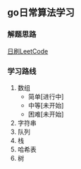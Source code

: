 ## go日常算法学习
### 解题思路
[日刷LeetCode](https://inkdp.cn/leetcode.html)
### 学习路线
1. 数组
   * 简单[进行中]
   * 中等[未开始]
   * 困难[未开始]
2. 字符串
3. 队列
4. 栈
5. 哈希表
6. 树